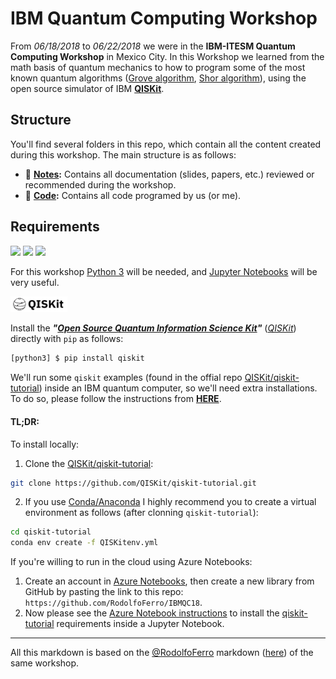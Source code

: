 # IBM Quantum Computing Workshop

From _06/18/2018_ to _06/22/2018_ we were in the **IBM-ITESM Quantum Computing Workshop** in Mexico City.
In this Workshop we learned from the math basis of quantum mechanics to how to program some of the most known quantum algorithms ([Grove algorithm](https://en.wikipedia.org/wiki/Grover%27s_algorithm), [Shor algorithm](https://en.wikipedia.org/wiki/Shor%27s_algorithm)), using the open source simulator of IBM [**QISKit**](https://qiskit.org/).

## Structure

You'll find several folders in this repo, which contain all the content created during this workshop. The main structure is as follows:

- 📁 **[Notes](https://github.com/Suavesito-Olimpiada/IBM-Quantum-Computing-Workshop/tree/master/Notes):** Contains all documentation (slides, papers, etc.) reviewed or recommended during the workshop.
- 📁 **[Code](https://github.com/Suavesito-Olimpiada/IBM-Quantum-Computing-Workshop/tree/master/Code):** Contains all code programed by us (or me).

## Requirements

<img src="https://upload.wikimedia.org/wikipedia/commons/c/c3/Python-logo-notext.svg" width="5%"> <img src="https://image.flaticon.com/icons/svg/109/109526.svg" width="1.5%"> <img src="https://gitlab.eurecom.fr/zoe-apps/pytorch/avatar" width="5.5%">

For this workshop [Python 3](https://www.python.org/) will be needed, and [Jupyter Notebooks](http://jupyter.org/) will be very useful.

<img src="https://raw.githubusercontent.com/QISKit/qiskit-tutorial/master/images/qiskit-heading.gif" width="18%">

Install the ***"[Open Source Quantum Information Science Kit](https://qiskit.org/)"*** (*[QISKit](https://qiskit.org/)*) directly with `pip` as follows:

```bash
[python3] $ pip install qiskit
```

We'll run some `qiskit` examples (found in the offial repo [QISKit/qiskit-tutorial](https://github.com/QISKit/qiskit-tutorial)) inside an IBM quantum computer, so we'll need extra installations. To do so, please follow the instructions from **[HERE](https://github.com/QISKit/qiskit-tutorial/blob/master/INSTALL.md)**.

#### TL;DR:

To install locally:

1. Clone the [QISKit/qiskit-tutorial](https://github.com/QISKit/qiskit-tutorial):
```bash
git clone https://github.com/QISKit/qiskit-tutorial.git
```

2. If you use [Conda/Anaconda](https://conda.io/docs/index.html) I highly recommend you to create a virtual environment as follows (after clonning `qiskit-tutorial`):
```bash
cd qiskit-tutorial
conda env create -f QISKitenv.yml
```

If you're willing to run in the cloud using Azure Notebooks:

1. Create an account in [Azure Notebooks](https://notebooks.azure.com/), then create a new library from GitHub by pasting the link to this repo: `https://github.com/RodolfoFerro/IBMQC18`.
2. Now please see the [Azure Notebook instructions](https://github.com/RodolfoFerro/IBMQC18/blob/master/Azure_Notebooks_Installation.md) to install the [qiskit-tutorial](https://github.com/QISKit/qiskit-tutorial) requirements inside a Jupyter Notebook.

-----

All this markdown is based on the [@RodolfoFerro](https://github.com/RodolfoFerro) markdown ([here](https://github.com/RodolfoFerro/IBMQC18/blob/master/README.md)) of the same workshop.
